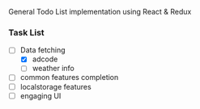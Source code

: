 General Todo List implementation using React & Redux

### Task List
- [ ] Data fetching
     - [x] adcode 
     - [ ] weather info
- [ ] common features completion
- [ ] localstorage features
- [ ] engaging UI
